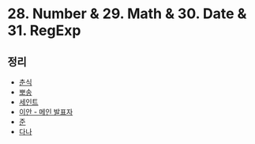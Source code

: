 # 28. Number & 29. Math & 30. Date & 31. RegExp

## 정리

- [춘식]()
- [뽀송]()
- [세인트]()
- [이안 - 메인 발표자]()
- [준]()
- [다나]()
